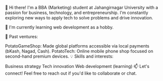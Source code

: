 👋 Hi there! I'm a BBA (Marketing) student at Jahangirnagar University with a passion for business, technology, and entrepreneurship. I'm constantly exploring new ways to apply tech to solve problems and drive innovation.

🌱 I'm currently learning web development as a hobby.

🚀 Past ventures:

PotatoGameShop: Made global platforms accessible via local payments (bKash, Nagad, Cash).
PotatoTech: Online mobile phone shop focused on second-hand premium devices.
💡 Skills and interests:

Business strategy
Tech innovation
Web development (learning)
📫 Let's connect! Feel free to reach out if you'd like to collaborate or chat.
